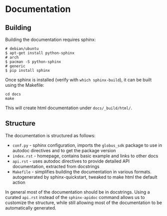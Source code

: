 # Documentation

## Building

Building the documentation requires sphinx:

    # debian/ubuntu
    $ apt-get install python-sphinx
    # arch
    $ pacman -S python-sphinx
    # generic
    $ pip install sphinx

Once sphinx is installed (verify with `which sphinx-build`), it can be
built using the Makefile:

    cd docs
    make

This will create html documentation under `docs/_build/html/`.

## Structure

The documentation is structured as follows:

* `conf.py` - sphinx configuration, imports the `globus_sdk` package to
  use in autodoc directives and to get the package version
* `index.rst` - homepage, contains basic example and links to other docs
* `api.rst` - uses autodoc directives to provide detailed API
  documentation, extracted from docstrings
* `Makefile` - simplifies building the documentation in various formats.
   autogenerated by sphinx-quickstart, tweaked to make html the default action

In general most of the documentation should be in docstrings. Using a
curated `api.rst` instead of the `sphinx-apidoc` command allows us to
customize the structure, while still allowing most of the documentation
to be automatically generated.
